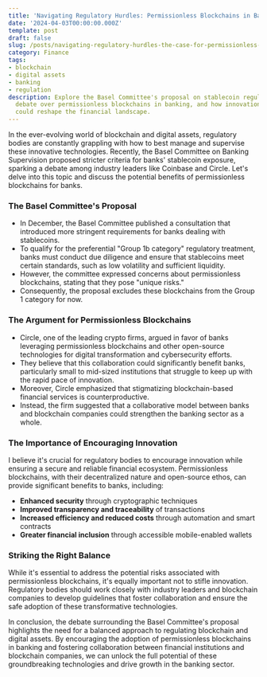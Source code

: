 ```yaml
---
title: 'Navigating Regulatory Hurdles: Permissionless Blockchains in Banking'
date: '2024-04-03T00:00:00.000Z'
template: post
draft: false
slug: /posts/navigating-regulatory-hurdles-the-case-for-permissionless-blockchains-in-banking
category: Finance
tags:
- blockchain
- digital assets
- banking
- regulation
description: Explore the Basel Committee's proposal on stablecoin regulation, the
  debate over permissionless blockchains in banking, and how innovation and collaboration
  could reshape the financial landscape.
---
```

In the ever-evolving world of blockchain and digital assets, regulatory bodies are constantly grappling with how to best manage and supervise these innovative technologies. Recently, the Basel Committee on Banking Supervision proposed stricter criteria for banks' stablecoin exposure, sparking a debate among industry leaders like Coinbase and Circle. Let's delve into this topic and discuss the potential benefits of permissionless blockchains for banks.

### The Basel Committee's Proposal

* In December, the Basel Committee published a consultation that introduced more stringent requirements for banks dealing with stablecoins.
* To qualify for the preferential "Group 1b category" regulatory treatment, banks must conduct due diligence and ensure that stablecoins meet certain standards, such as low volatility and sufficient liquidity.
* However, the committee expressed concerns about permissionless blockchains, stating that they pose "unique risks."
* Consequently, the proposal excludes these blockchains from the Group 1 category for now.

### The Argument for Permissionless Blockchains

* Circle, one of the leading crypto firms, argued in favor of banks leveraging permissionless blockchains and other open-source technologies for digital transformation and cybersecurity efforts.
* They believe that this collaboration could significantly benefit banks, particularly small to mid-sized institutions that struggle to keep up with the rapid pace of innovation.
* Moreover, Circle emphasized that stigmatizing blockchain-based financial services is counterproductive.
* Instead, the firm suggested that a collaborative model between banks and blockchain companies could strengthen the banking sector as a whole.

### The Importance of Encouraging Innovation

I believe it's crucial for regulatory bodies to encourage innovation while ensuring a secure and reliable financial ecosystem. Permissionless blockchains, with their decentralized nature and open-source ethos, can provide significant benefits to banks, including:

* **Enhanced security** through cryptographic techniques
* **Improved transparency and traceability** of transactions
* **Increased efficiency and reduced costs** through automation and smart contracts
* **Greater financial inclusion** through accessible mobile-enabled wallets

### Striking the Right Balance

While it's essential to address the potential risks associated with permissionless blockchains, it's equally important not to stifle innovation. Regulatory bodies should work closely with industry leaders and blockchain companies to develop guidelines that foster collaboration and ensure the safe adoption of these transformative technologies.

In conclusion, the debate surrounding the Basel Committee's proposal highlights the need for a balanced approach to regulating blockchain and digital assets. By encouraging the adoption of permissionless blockchains in banking and fostering collaboration between financial institutions and blockchain companies, we can unlock the full potential of these groundbreaking technologies and drive growth in the banking sector.
